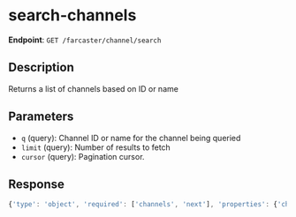 # search-channels

**Endpoint**: `GET /farcaster/channel/search`

## Description
Returns a list of channels based on ID or name

## Parameters
- `q` (query): Channel ID or name for the channel being queried
- `limit` (query): Number of results to fetch
- `cursor` (query): Pagination cursor.

## Response
```typescript
{'type': 'object', 'required': ['channels', 'next'], 'properties': {'channels': {'type': 'array', 'items': {'$ref': '#/components/schemas/Channel'}}, 'next': {'$ref': '#/components/schemas/NextCursor'}}}
```
